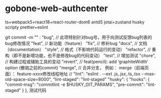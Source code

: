 # gobone-web-authcenter

ts+webpack5+react18+react-router-dom6
antd5
jotai+zustand
husky
scripty
prettier+eslint

git commit -m "" :
"bug",      // 此项特别针对bug号，用于向测试反馈bug列表的bug修改情况
"feat",     // 新功能（feature）
"fix",      // 修补bug
"docs",     // 文档（documentation）
"style",    // 格式（不影响代码运行的变动）
"refactor", // 重构（即不是新增功能，也不是修改bug的代码变动）
"test",     // 增加测试
"chore",    // 构建过程或辅助工具的变动
"revert",   // feat(pencil): add ‘graphiteWidth’ option (撤销之前的commit)
"merge",    // 合并分支， 例如： merge（前端页面）： feature-xxxx修改线程地址
// "lint": "eslint . --ext .js,.jsx,.ts,.tsx --max-old-space-size=8000",
"lint-staged": "lint-staged"
  "husky": {
    "hooks": {
      "commit-msg": "commitlint -e $HUSKY_GIT_PARAMS",
      "pre-commit": "lint-staged"
    }
  },
  测试代码


